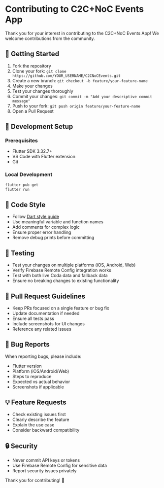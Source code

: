 # Contributing to C2C+NoC Events App

Thank you for your interest in contributing to the C2C+NoC Events App! We welcome contributions from the community.

## 🚀 Getting Started

1. Fork the repository
2. Clone your fork: `git clone https://github.com/YOUR_USERNAME/C2CNoCEvents.git`
3. Create a new branch: `git checkout -b feature/your-feature-name`
4. Make your changes
5. Test your changes thoroughly
6. Commit your changes: `git commit -m "Add your descriptive commit message"`
7. Push to your fork: `git push origin feature/your-feature-name`
8. Open a Pull Request

## 🔧 Development Setup

### Prerequisites
- Flutter SDK 3.32.7+
- VS Code with Flutter extension
- Git

### Local Development
```bash
flutter pub get
flutter run
```

## 📝 Code Style

- Follow [Dart style guide](https://dart.dev/guides/language/effective-dart/style)
- Use meaningful variable and function names
- Add comments for complex logic
- Ensure proper error handling
- Remove debug prints before committing

## 🧪 Testing

- Test your changes on multiple platforms (iOS, Android, Web)
- Verify Firebase Remote Config integration works
- Test with both live Coda data and fallback data
- Ensure no breaking changes to existing functionality

## 📱 Pull Request Guidelines

- Keep PRs focused on a single feature or bug fix
- Update documentation if needed
- Ensure all tests pass
- Include screenshots for UI changes
- Reference any related issues

## 🐛 Bug Reports

When reporting bugs, please include:
- Flutter version
- Platform (iOS/Android/Web)
- Steps to reproduce
- Expected vs actual behavior
- Screenshots if applicable

## 💡 Feature Requests

- Check existing issues first
- Clearly describe the feature
- Explain the use case
- Consider backward compatibility

## 🔒 Security

- Never commit API keys or tokens
- Use Firebase Remote Config for sensitive data
- Report security issues privately

Thank you for contributing! 🎉
